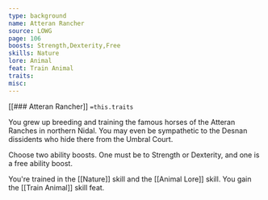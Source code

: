 ```yaml
---
type: background
name: Atteran Rancher 
source: LOWG
page: 106
boosts: Strength,Dexterity,Free
skills: Nature
lore: Animal
feat: Train Animal
traits: 
misc: 
---
```


[[### Atteran Rancher]]
`=this.traits`


You grew up breeding and training the famous horses of the Atteran Ranches in northern Nidal. You may even be sympathetic to the Desnan dissidents who hide there from the Umbral Court.

Choose two ability boosts. One must be to Strength or Dexterity, and one is a free ability boost.

You're trained in the [[Nature]] skill and the [[Animal Lore]] skill. You gain the [[Train Animal]] skill feat.

